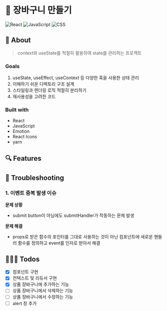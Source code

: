 # 🛒 장바구니 만들기

![React](https://img.shields.io/badge/React-424242?style=flat-square&logo=react)
![JavaScript](https://img.shields.io/badge/JavaScript-424242?style=flat-square&logo=JavaScript&logoColor=)
![CSS](https://img.shields.io/badge/👩‍🎤%20Emotion-424242?style=flat-square)

## 👀 About

> context와 useState를 적절히 활용하여 state를 관리하는 프로젝트

### Goals

1. useState, useEffect, useContext 등 다양한 훅을 사용한 상태 관리
2. 이해하기 쉬운 디렉토리 구조 설계
3. 스타일링과 렌더링 로직 적절히 분리하기
4. 재사용성을 고려한 코드

### Built with

- React
- JavaScript
- Emotion
- React Icons
- yarn

## 🔍 Features

## 🚀 Troubleshooting

### 1. 이벤트 중복 발생 이슈

**문제 상황**

- submit button이 아님에도 submitHandler가 작동하는 문제 발생

**문제 해결**

- props로 받은 함수의 포인터를 그대로 사용하는 것이 아닌 컴포넌트에 새로운 핸들러 함수를 정의하고 event를 인자로 받아서 해결

## 👩🏻‍💻 Todos

- [x] 컴포넌트 구현
- [x] 컨텍스트 및 리듀서 구현
- [x] 상품 장바구니에 추가하는 기능
- [ ] 상품 장바구니에서 삭제하는 기능
- [ ] 상품 장바구니에서 수정하는 기능
- [ ] alert 창 추가
